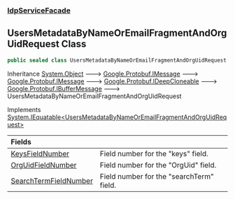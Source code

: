 ### [IdpServiceFacade](../index.md 'IdpServiceFacade')

## UsersMetadataByNameOrEmailFragmentAndOrgUidRequest Class

```csharp
public sealed class UsersMetadataByNameOrEmailFragmentAndOrgUidRequest : System.IEquatable<IdpServiceFacade.UsersMetadataByNameOrEmailFragmentAndOrgUidRequest>
```

Inheritance [System\.Object](https://learn.microsoft.com/en-us/dotnet/api/system.object 'System\.Object') &#129106; [Google\.Protobuf\.IMessage](https://learn.microsoft.com/en-us/dotnet/api/google.protobuf.imessage 'Google\.Protobuf\.IMessage') &#129106; [Google\.Protobuf\.IMessage](https://learn.microsoft.com/en-us/dotnet/api/google.protobuf.imessage 'Google\.Protobuf\.IMessage') &#129106; [Google\.Protobuf\.IDeepCloneable](https://learn.microsoft.com/en-us/dotnet/api/google.protobuf.ideepcloneable 'Google\.Protobuf\.IDeepCloneable') &#129106; [Google\.Protobuf\.IBufferMessage](https://learn.microsoft.com/en-us/dotnet/api/google.protobuf.ibuffermessage 'Google\.Protobuf\.IBufferMessage') &#129106; UsersMetadataByNameOrEmailFragmentAndOrgUidRequest

Implements [System\.IEquatable&lt;](https://learn.microsoft.com/en-us/dotnet/api/system.iequatable-1 'System\.IEquatable\`1')[UsersMetadataByNameOrEmailFragmentAndOrgUidRequest](index.md 'IdpServiceFacade\.UsersMetadataByNameOrEmailFragmentAndOrgUidRequest')[&gt;](https://learn.microsoft.com/en-us/dotnet/api/system.iequatable-1 'System\.IEquatable\`1')

| Fields | |
| :--- | :--- |
| [KeysFieldNumber](KeysFieldNumber.md 'IdpServiceFacade\.UsersMetadataByNameOrEmailFragmentAndOrgUidRequest\.KeysFieldNumber') | Field number for the "keys" field\. |
| [OrgUidFieldNumber](OrgUidFieldNumber.md 'IdpServiceFacade\.UsersMetadataByNameOrEmailFragmentAndOrgUidRequest\.OrgUidFieldNumber') | Field number for the "OrgUid" field\. |
| [SearchTermFieldNumber](SearchTermFieldNumber.md 'IdpServiceFacade\.UsersMetadataByNameOrEmailFragmentAndOrgUidRequest\.SearchTermFieldNumber') | Field number for the "searchTerm" field\. |
